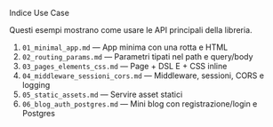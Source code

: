 Indice Use Case

Questi esempi mostrano come usare le API principali della libreria.

1) `01_minimal_app.md` — App minima con una rotta e HTML
2) `02_routing_params.md` — Parametri tipati nel path e query/body
3) `03_pages_elements_css.md` — Page + DSL E + CSS inline
4) `04_middleware_sessioni_cors.md` — Middleware, sessioni, CORS e logging
5) `05_static_assets.md` — Servire asset statici
6) `06_blog_auth_postgres.md` — Mini blog con registrazione/login e Postgres

